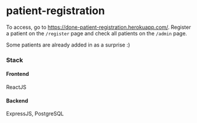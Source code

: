 # patient-registration

To access, go to https://done-patient-registration.herokuapp.com/. Register a patient on the `/register` page and check all patients on the `/admin` page.

Some patients are already added in as a surprise :)

### Stack
#### Frontend
ReactJS

#### Backend
ExpressJS, PostgreSQL
